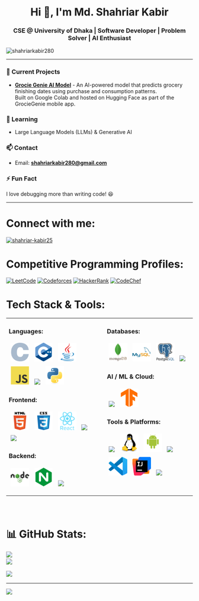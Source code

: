 <!---
shahriarkabir280/shahriarkabir280 is a ✨ special ✨ repository because its `README.md` (this file) appears on your GitHub profile.
You can click the Preview link to take a look at your changes.
--->
<h1 align="center">Hi 👋, I'm Md. Shahriar Kabir</h1>
<h3 align="center">CSE @ University of Dhaka | Software Developer | Problem Solver | AI Enthusiast</h3>

<p align="left"> <img src="https://komarev.com/ghpvc/?username=shahriarkabir280&label=Profile%20views&color=0e75b6&style=flat" alt="shahriarkabir280" /> </p>

---

### 🔭 Current Projects
- [**Grocie Genie AI Model**](https://github.com/shahriarkabir280/GrocyGenieModel) - An AI-powered model that predicts grocery finishing dates using purchase and consumption patterns.  
Built on Google Colab and hosted on Hugging Face as part of the GrocieGenie mobile app. 

### 🌱 Learning
- Large Language Models (LLMs) & Generative AI

### 📫 Contact
- Email: **shahriarkabir280@gmail.com**


### ⚡ Fun Fact
I love debugging more than writing code! 😆

---

# Connect with me:
<p align="left">
<a href="https://linkedin.com/in/shahriar-kabir25" target="blank"><img align="center" src="https://raw.githubusercontent.com/rahuldkjain/github-profile-readme-generator/master/src/images/icons/Social/linked-in-alt.svg" alt="shahriar-kabir25" height="20" width="30" /></a>
</p>


# Competitive Programming Profiles: 


[![LeetCode](https://img.shields.io/badge/LeetCode-FFA116?style=for-the-badge&logo=LeetCode&logoColor=white)](https://leetcode.com/u/Dopamine_01/) [![Codeforces](https://img.shields.io/badge/Codeforces-445f9d?style=for-the-badge&logo=Codeforces&logoColor=white)](https://codeforces.com/profile/Dopamine_01) [![HackerRank](https://img.shields.io/badge/HackerRank-2EC866?style=for-the-badge&logo=HackerRank&logoColor=white)](https://www.hackerrank.com/shahriarkabir_20) [![CodeChef](https://img.shields.io/badge/CodeChef-5B4638?style=for-the-badge&logo=CodeChef&logoColor=white)](https://www.codechef.com/users/shahriar42)



# Tech Stack & Tools:

<table>
<tr>
<td valign="top" width="50%" style="padding-right: 20px;">

### Languages:
<a href="https://www.cprogramming.com/"><img src="https://raw.githubusercontent.com/devicons/devicon/master/icons/c/c-original.svg" width="50" style="margin:5px"/></a>
<a href="https://www.w3schools.com/cpp/"><img src="https://raw.githubusercontent.com/devicons/devicon/master/icons/cplusplus/cplusplus-original.svg" width="50" style="margin:5px"/></a>
<a href="https://www.java.com"><img src="https://raw.githubusercontent.com/devicons/devicon/master/icons/java/java-original.svg" width="50" style="margin:5px"/></a>
<a href="https://developer.mozilla.org/en-US/docs/Web/JavaScript"><img src="https://raw.githubusercontent.com/devicons/devicon/master/icons/javascript/javascript-original.svg" width="50" style="margin:5px"/></a>
<a href="https://dart.dev"><img src="https://www.vectorlogo.zone/logos/dartlang/dartlang-icon.svg" width="50" style="margin:5px"/></a>
<a href="https://www.python.org"><img src="https://raw.githubusercontent.com/devicons/devicon/master/icons/python/python-original.svg" width="50" style="margin:5px"/></a>

### Frontend:
<a href="https://www.w3.org/html/"><img src="https://raw.githubusercontent.com/devicons/devicon/master/icons/html5/html5-original-wordmark.svg" width="50" style="margin:5px"/></a>
<a href="https://www.w3schools.com/css/"><img src="https://raw.githubusercontent.com/devicons/devicon/master/icons/css3/css3-original-wordmark.svg" width="50" style="margin:5px"/></a>
<a href="https://reactjs.org/"><img src="https://raw.githubusercontent.com/devicons/devicon/master/icons/react/react-original-wordmark.svg" width="50" style="margin:5px"/></a>
<a href="https://tailwindcss.com/"><img src="https://www.vectorlogo.zone/logos/tailwindcss/tailwindcss-icon.svg" width="50" style="margin:5px"/></a>
<a href="https://flutter.dev/"><img src="https://www.vectorlogo.zone/logos/flutterio/flutterio-icon.svg" width="50" style="margin:5px"/></a>

### Backend:
<a href="https://nodejs.org"><img src="https://raw.githubusercontent.com/devicons/devicon/master/icons/nodejs/nodejs-original-wordmark.svg" width="50" style="margin:5px"/></a>
<a href="https://www.nginx.com/"><img src="https://raw.githubusercontent.com/devicons/devicon/master/icons/nginx/nginx-original.svg" width="50" style="margin:5px"/></a>
<a href="https://fastapi.tiangolo.com/"><img src="https://upload.wikimedia.org/wikipedia/commons/0/09/FastAPI_logo.svg" width="50" style="margin:5px"/></a>

</td>

<td valign="top" width="50%" style="padding-left: 20px;">

### Databases:
<a href="https://www.mongodb.com/"><img src="https://raw.githubusercontent.com/devicons/devicon/master/icons/mongodb/mongodb-original-wordmark.svg" width="50" style="margin:5px"/></a>
<a href="https://www.mysql.com/"><img src="https://raw.githubusercontent.com/devicons/devicon/master/icons/mysql/mysql-original-wordmark.svg" width="50" style="margin:5px"/></a>
<a href="https://www.postgresql.org/"><img src="https://raw.githubusercontent.com/devicons/devicon/master/icons/postgresql/postgresql-original-wordmark.svg" width="50" style="margin:5px"/></a>
<a href="https://supabase.com/"><img src="https://raw.githubusercontent.com/simple-icons/simple-icons/develop/icons/supabase.svg" width="50" style="margin:5px"/></a>

### AI / ML & Cloud:
<a href="https://huggingface.co/"><img src="https://huggingface.co/front/assets/huggingface_logo.svg" width="50" style="margin:5px"/></a>
<a href="https://www.tensorflow.org/"><img src="https://raw.githubusercontent.com/devicons/devicon/master/icons/tensorflow/tensorflow-original.svg" width="50" style="margin:5px"/></a>

### Tools & Platforms:
<a href="https://git-scm.com/"><img src="https://www.vectorlogo.zone/logos/git-scm/git-scm-icon.svg" width="50" style="margin:5px"/></a>
<a href="https://www.linux.org/"><img src="https://raw.githubusercontent.com/devicons/devicon/master/icons/linux/linux-original.svg" width="50" style="margin:5px"/></a>
<a href="https://developer.android.com/"><img src="https://raw.githubusercontent.com/devicons/devicon/master/icons/android/android-original-wordmark.svg" width="50" style="margin:5px"/></a>
<a href="https://www.arduino.cc/"><img src="https://cdn.worldvectorlogo.com/logos/arduino-1.svg" width="50" style="margin:5px"/></a>
<a href="https://code.visualstudio.com/"><img src="https://raw.githubusercontent.com/devicons/devicon/master/icons/vscode/vscode-original.svg" width="50" style="margin:5px"/></a>
<a href="https://www.jetbrains.com/idea/"><img src="https://raw.githubusercontent.com/devicons/devicon/master/icons/intellij/intellij-original.svg" width="50" style="margin:5px"/></a>
<a href="https://www.postman.com/"><img src="https://www.vectorlogo.zone/logos/getpostman/getpostman-icon.svg" width="50" style="margin:5px"/></a>

</td>
</tr>
</table>

<div style="height: 30px;"></div>


# 📊 GitHub Stats:

![](https://github-readme-stats.vercel.app/api?username=shahriarkabir280&theme=github_dark&hide_border=true&include_all_commits=true&count_private=true)  
![](https://nirzak-streak-stats.vercel.app/?user=shahriarkabir280&theme=github_dark&hide_border=true)  

![](https://github-readme-stats.vercel.app/api/top-langs/?username=shahriarkabir280&theme=github_dark&hide_border=true&layout=compact)

---
[![](https://visitcount.itsvg.in/api?id=shahriarkabir280&icon=0&color=0)](https://visitcount.itsvg.in)

<!-- Proudly created with GPRM ( https://gprm.itsvg.in ) -->





